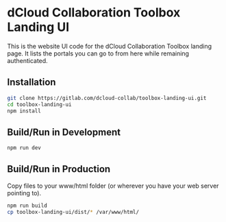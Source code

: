 # dCloud Collaboration Toolbox Landing UI
This is the website UI code for the dCloud Collaboration Toolbox landing page.
It lists the portals you can go to from here while remaining authenticated.

## Installation
```sh
git clone https://gitlab.com/dcloud-collab/toolbox-landing-ui.git
cd toolbox-landing-ui
npm install
```

## Build/Run in Development
```sh
npm run dev
```

## Build/Run in Production
Copy files to your www/html folder (or wherever you have your web server pointing to).
```sh
npm run build
cp toolbox-landing-ui/dist/* /var/www/html/
```
